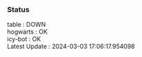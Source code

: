 ### Status


table : DOWN  
hogwarts : OK  
icy-bot : OK  
Latest Update : 2024-03-03 17:06:17.954098
